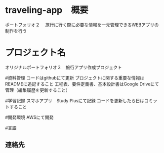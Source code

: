 # traveling-app　概要
ポートフォリオ２　
旅行に行く際に必要な情報を一元管理できるWEBアプリの制作を行う

# プロジェクト名
オリジナルポートフォリオ２　旅行アプリ作成プロジェクト

#資料管理
コードはgithubにて更新
プロジェクトに関する重要な情報はREADMEに追記すること
工程表、要件定義書、基本設計書はGoogle Driveにて管理（編集履歴を更新すること）

#学習記録
スマホアプリ　Study Plusにて記録
コードを更新したら日はコミットすること

#開発環境
AWSにて開発

#言語


## 連絡先
